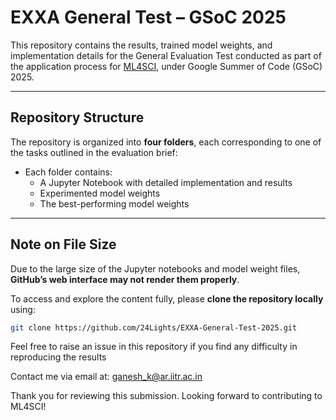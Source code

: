 # EXXA General Test – GSoC 2025

This repository contains the results, trained model weights, and implementation details for the General Evaluation Test conducted as part of the application process for [ML4SCI](https://ml4sci.org/), under Google Summer of Code (GSoC) 2025.

---

## Repository Structure

The repository is organized into **four folders**, each corresponding to one of the tasks outlined in the evaluation brief:

- Each folder contains:
  - A Jupyter Notebook with detailed implementation and results
  - Experimented model weights
  - The best-performing model weights

---

##  Note on File Size

Due to the large size of the Jupyter notebooks and model weight files, **GitHub’s web interface may not render them properly**.

To access and explore the content fully, please **clone the repository locally** using:

```bash
git clone https://github.com/24Lights/EXXA-General-Test-2025.git
```


Feel free to raise an issue in this repository if you find any difficulty in reproducing the results

Contact me via email at: ganesh_k@ar.iitr.ac.in

Thank you for reviewing this submission. Looking forward to contributing to ML4SCI!
